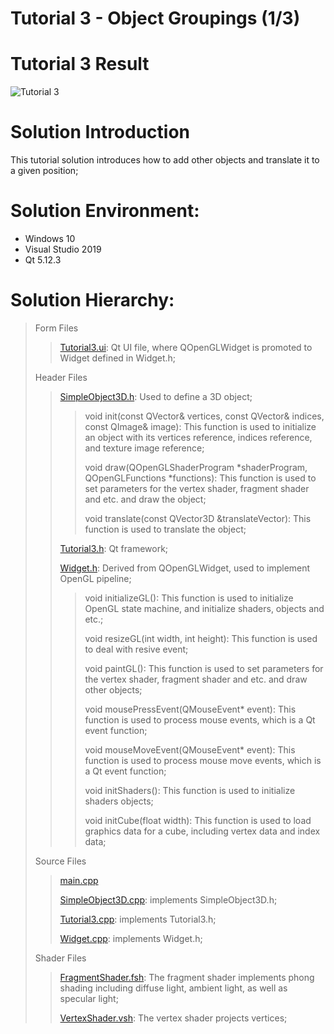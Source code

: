 Tutorial 3 - Object Groupings (1/3)
=============================

# Tutorial 3 Result
![Tutorial 3](https://github.com/jingyangcarl/QtOpenGLTutorials/blob/master/Code/Tutorial3/Tutorial3/result.jpg)

# Solution Introduction
This tutorial solution introduces how to add other objects and translate it to a given position;

# Solution Environment:
* Windows 10
* Visual Studio 2019
* Qt 5.12.3

# Solution Hierarchy:
> Form Files
>> [Tutorial3.ui](https://github.com/jingyangcarl/QtOpenGLTutorials/blob/master/Code/Tutorial3/Tutorial3/Tutorial3.ui): Qt UI file, where QOpenGLWidget is promoted to Widget defined in Widget.h;
>
> Header Files
>> [SimpleObject3D.h](https://github.com/jingyangcarl/QtOpenGLTutorials/blob/master/Code/Tutorial3/Tutorial3/SimpleObject3D.h): Used to define a 3D object;
>>
>>> void init(const QVector<Vertex>& vertices, const QVector<GLuint>& indices, const QImage& image): This function is used to initialize an object with its vertices reference, indices reference, and texture image reference;
>>>
>>> void draw(QOpenGLShaderProgram *shaderProgram, QOpenGLFunctions *functions): This function is used to set parameters for the vertex shader, fragment shader and etc. and draw the object;
>>>
>>> void translate(const QVector3D &translateVector): This function is used to translate the object;
>>
>> [Tutorial3.h](https://github.com/jingyangcarl/QtOpenGLTutorials/blob/master/Code/Tutorial3/Tutorial3/Tutorial3.h): Qt framework;
>>
>> [Widget.h](https://github.com/jingyangcarl/QtOpenGLTutorials/blob/master/Code/Tutorial3/Tutorial3/Widget.h): Derived from QOpenGLWidget, used to implement OpenGL pipeline;
>>
>>> void initializeGL(): This function is used to initialize OpenGL state machine, and initialize shaders, objects and etc.;
>>> 
>>> void resizeGL(int width, int height): This function is used to deal with resive event;
>>>
>>> void paintGL(): This function is used to set parameters for the vertex shader, fragment shader and etc. and draw other objects;
>>>
>>> void mousePressEvent(QMouseEvent* event): This function is used to process mouse events, which is a Qt event function;
>>>
>>> void mouseMoveEvent(QMouseEvent* event): This function is used to process mouse move events, which is a Qt event function;
>>>
>>> void initShaders(): This function is used to initialize shaders objects;
>>> 
>>> void initCube(float width): This function is used to load graphics data for a cube, including vertex data and index data;
>>
>
> Source Files
>> [main.cpp](https://github.com/jingyangcarl/QtOpenGLTutorials/blob/master/Code/Tutorial3/Tutorial3/main.cpp)
>>
>> [SimpleObject3D.cpp](https://github.com/jingyangcarl/QtOpenGLTutorials/blob/master/Code/Tutorial3/Tutorial3/SimpleObject3D.cpp): implements SimpleObject3D.h;
>>
>> [Tutorial3.cpp](https://github.com/jingyangcarl/QtOpenGLTutorials/blob/master/Code/Tutorial3/Tutorial3/Tutorial3.cpp): implements Tutorial3.h;
>>
>> [Widget.cpp](https://github.com/jingyangcarl/QtOpenGLTutorials/blob/master/Code/Tutorial3/Tutorial3/Widget.cpp): implements Widget.h;
>
> Shader Files
>> [FragmentShader.fsh](https://github.com/jingyangcarl/QtOpenGLTutorials/blob/master/Code/Tutorial3/Tutorial3/FragmentShader.fsh): The fragment shader implements phong shading including diffuse light, ambient light, as well as specular light;
>>
>> [VertexShader.vsh](https://github.com/jingyangcarl/QtOpenGLTutorials/blob/master/Code/Tutorial3/Tutorial3/VertexShader.vsh): The vertex shader projects vertices;
>
